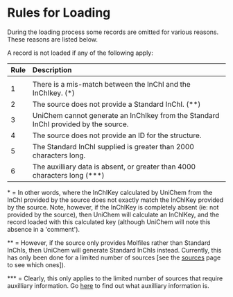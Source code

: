# Rules for Loading

 During the loading process some records are omitted for various reasons. These reasons are listed below.

 A record is not loaded if any of the following apply:

| Rule | Description |
| :--- | :--- |
|  |  |
| 1 | There is a mis-match between the InChI and the InChIkey. \(\*\) |
| 2 | The source does not provide a Standard InChI. \(\*\*\) |
| 3 | UniChem cannot generate an InChIkey from the Standard InChI provided by the source. |
| 4 | The source does not provide an ID for the structure. |
| 5 | The Standard InChI supplied is greater than 2000 characters long. |
| 6 | The auxilliary data is absent, or greater than 4000 characters long \(\*\*\*\) |

 \* = In other words, where the InChIKey calculated by UniChem from the InChI provided by the source does not exactly match the InChIKey provided by the source. Note, however, if the InChIKey is completely absent \(ie: not provided by the source\), then UniChem will calculate an InChIKey, and the record loaded with this calculated key \(although UniChem will note this absence in a 'comment'\).  
  
 \*\* = However, if the source only provides Molfiles rather than Standard InChIs, then UniChem will generate Standard InChIs instead. Currently, this has only been done for a limited number of sources \[see the [sources](https://www.ebi.ac.uk/unichem/ucquery/listSources) page to see which ones\]\).  
  
 \*\*\* = Clearly, this only applies to the limited number of sources that require auxilliary information. Go [here](https://www.ebi.ac.uk/unichem/info/faq#faq13) to find out what auxilliary information is.

